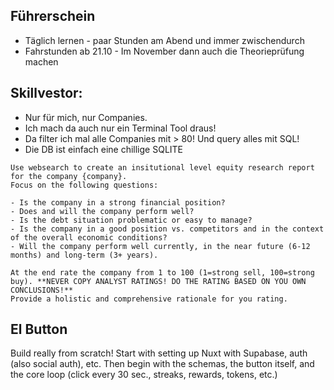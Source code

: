## Führerschein

- Täglich lernen - paar Stunden am Abend und immer zwischendurch
- Fahrstunden ab 21.10 - Im November dann auch die Theorieprüfung machen

## Skillvestor:

- Nur für mich, nur Companies.
- Ich mach da auch nur ein Terminal Tool draus! 
- Da filter ich mal alle Companies mit > 80! Und query alles mit SQL!
- Die DB ist einfach eine chillige SQLITE

~~~
Use websearch to create an insitutional level equity research report for the company {company}.
Focus on the following questions:

- Is the company in a strong financial position?
- Does and will the company perform well?
- Is the debt situation problematic or easy to manage?
- Is the company in a good position vs. competitors and in the context of the overall economic conditions?
- Will the company perform well currently, in the near future (6-12 months) and long-term (3+ years).

At the end rate the company from 1 to 100 (1=strong sell, 100=strong buy). **NEVER COPY ANALYST RATINGS! DO THE RATING BASED ON YOU OWN CONCLUSIONS!**
Provide a holistic and comprehensive rationale for you rating. 
~~~

## El Button

Build really from scratch! 
Start with setting up Nuxt with Supabase, auth (also social auth), etc.
Then begin with the schemas, the button itself, and the core loop (click every 30 sec., streaks, rewards, tokens, etc.)
